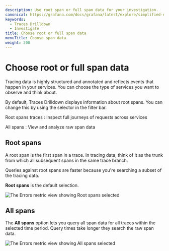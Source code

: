 ```yaml
---
description: Use root span or full span data for your investigation.
canonical: https://grafana.com/docs/grafana/latest/explore/simplified-exploration/traces/investigate/
keywords:
  - Traces Drilldown
  - Investigate
title: Choose root or full span data
menuTitle: Choose span data
weight: 200
---
```


# Choose root or full span data

Tracing data is highly structured and annotated and reflects events that happen in your services.
You can choose the type of services you want to observe and think about.

By default, Traces Drilldown displays information about root spans.
You can change this by using the selector in the filter bar.

Root spans traces
: Inspect full journeys of requests across services

All spans
: View and analyze raw span data

<!-- Add screenshots of root span vs all spans and some info about when you'd use one or the other-->

## Root spans

A root span is the first span in a trace.
In tracing data, think of it as the trunk from which all subsequent spans in the same trace branch.

Queries against root spans are faster because you're searching a subset of the tracing data.

**Root spans** is the default selection.

![The Errors metric view showing Root spans selected](/media/docs/explore-traces/traces-drilldown-errors-root-spans.png)

## All spans

The **All spans** option lets you query all span data for all traces within the selected time period.
Query times take longer they search the raw span data.

![The Errors metric view showing All spans selected](/media/docs/explore-traces/traces-drilldown-errors-all-spans.png)